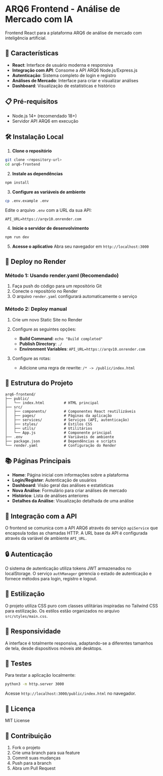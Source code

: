 # ARQ6 Frontend - Análise de Mercado com IA

Frontend React para a plataforma ARQ6 de análise de mercado com inteligência artificial.

## 🚀 Características

- **React**: Interface de usuário moderna e responsiva
- **Integração com API**: Consome a API ARQ6 Node.js/Express.js
- **Autenticação**: Sistema completo de login e registro
- **Análises de Mercado**: Interface para criar e visualizar análises
- **Dashboard**: Visualização de estatísticas e histórico

## 📋 Pré-requisitos

- Node.js 14+ (recomendado 18+)
- Servidor API ARQ6 em execução

## 🛠️ Instalação Local

1. **Clone o repositório**
```bash
git clone <repository-url>
cd arq6-frontend
```

2. **Instale as dependências**
```bash
npm install
```

3. **Configure as variáveis de ambiente**
```bash
cp .env.example .env
```

Edite o arquivo `.env` com a URL da sua API:
```env
API_URL=https://arqv10.onrender.com
```

4. **Inicie o servidor de desenvolvimento**
```bash
npm run dev
```

5. **Acesse o aplicativo**
Abra seu navegador em `http://localhost:3000`

## 🚀 Deploy no Render

### Método 1: Usando render.yaml (Recomendado)

1. Faça push do código para um repositório Git
2. Conecte o repositório no Render
3. O arquivo `render.yaml` configurará automaticamente o serviço

### Método 2: Deploy manual

1. Crie um novo Static Site no Render
2. Configure as seguintes opções:
   - **Build Command**: `echo "Build completed"`
   - **Publish Directory**: `./`
   - **Environment Variables**: `API_URL=https://arqv10.onrender.com`

3. Configure as rotas:
   - Adicione uma regra de rewrite: `/* -> /public/index.html`

## 📁 Estrutura do Projeto

```
arq6-frontend/
├── public/
│   └── index.html         # HTML principal
├── src/
│   ├── components/        # Componentes React reutilizáveis
│   ├── pages/             # Páginas da aplicação
│   ├── services/          # Serviços (API, autenticação)
│   ├── styles/            # Estilos CSS
│   ├── utils/             # Utilitários
│   └── App.js             # Componente principal
├── .env                   # Variáveis de ambiente
├── package.json           # Dependências e scripts
└── render.yaml            # Configuração do Render
```

## 📚 Páginas Principais

- **Home**: Página inicial com informações sobre a plataforma
- **Login/Register**: Autenticação de usuários
- **Dashboard**: Visão geral das análises e estatísticas
- **Nova Análise**: Formulário para criar análises de mercado
- **Histórico**: Lista de análises anteriores
- **Detalhes da Análise**: Visualização detalhada de uma análise

## 🔧 Integração com a API

O frontend se comunica com a API ARQ6 através do serviço `apiService` que encapsula todas as chamadas HTTP. A URL base da API é configurada através da variável de ambiente `API_URL`.

## 🔒 Autenticação

O sistema de autenticação utiliza tokens JWT armazenados no localStorage. O serviço `authManager` gerencia o estado de autenticação e fornece métodos para login, registro e logout.

## 🎨 Estilização

O projeto utiliza CSS puro com classes utilitárias inspiradas no Tailwind CSS para estilização. Os estilos estão organizados no arquivo `src/styles/main.css`.

## 📱 Responsividade

A interface é totalmente responsiva, adaptando-se a diferentes tamanhos de tela, desde dispositivos móveis até desktops.

## 🧪 Testes

Para testar a aplicação localmente:

```bash
python3 -m http.server 3000
```

Acesse `http://localhost:3000/public/index.html` no navegador.

## 📄 Licença

MIT License

## 🤝 Contribuição

1. Fork o projeto
2. Crie uma branch para sua feature
3. Commit suas mudanças
4. Push para a branch
5. Abra um Pull Request

